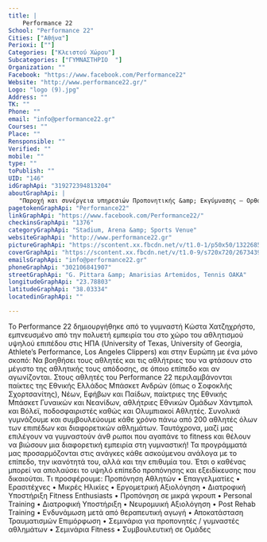 ```yaml
---
title: |
    Performance 22
School: "Performance 22"
Cities: ["Αθήνα"]
Perioxi: [""]
Categories: ["Κλειστού Χώρου"]
Subcategories: ["ΓΥΜΝΑΣΤΗΡΙΟ  "]
Organization: ""
Facebook: "https://www.facebook.com/Performance22"
Website: "http://www.performance22.gr/"
Logo: "logo (9).jpg"
Address: ""
TK: ""
Phone: ""
email: "info@performance22.gr"
Courses: ""
Place: ""
Rensponsible: ""
Verified: ""
mobile: ""
type: ""
toPublish: ""
UID: "146"
idGraphApi: "319272394813204"
aboutGraphApi: | 
   "Παροχή και συνέργεια υπηρεσιών Προπονητικής &amp; Eκγύμνασης – Ορθοπεδικής – Φυσικοθεραπείας κάτω από την ίδια στέγη!"
pagetokenGraphApi: "Performance22"
linkGraphApi: "https://www.facebook.com/Performance22/"
checkinsGraphApi: "1376"
categoryGraphApi: "Stadium, Arena &amp; Sports Venue"
websiteGraphApi: "http://www.performance22.gr"
pictureGraphApi: "https://scontent.xx.fbcdn.net/v/t1.0-1/p50x50/13226853_1077115615695541_5591373392761475929_n.png?oh=c74544557c74a93af9fe808cf0484a34&amp;oe=5B0B08DB"
coverGraphApi: "https://scontent.xx.fbcdn.net/v/t1.0-9/s720x720/26734398_1776963209044108_3611082871176791470_n.jpg?oh=b3a5a31af9c0b28b3c08c22cd297ed40&amp;oe=5B47305F"
emailsGraphApi: "info@performance22.gr"
phoneGraphApi: "302106841907"
streetGraphApi: "G. Pittara &amp; Amarisias Artemidos, Tennis ΟΑΚΑ"
longitudeGraphApi: "23.78803"
latitudeGraphApi: "38.03334"
locatedinGraphApi: ""

---
```


Το Performance 22 δημιουργήθηκε από το γυμναστή Κώστα Χατζηχρήστο, εμπνευσμένο από την πολυετή εμπειρία του στο χώρο του αθλητισμού υψηλού επιπέδου στις ΗΠΑ (University of Texas, University of Georgia, Athlete’s Performance, Los Angeles Clippers) και στην Ευρώπη με ένα μόνο σκοπό: Να βοηθήσει τους αθλητές και τις αθλήτριες του να φτάσουν στο μέγιστο της αθλητικής τους απόδοσης, σε όποιο επίπεδο και αν αγωνίζονται. Στους αθλητές του Performance 22 περιλαμβάνονται παίκτες της Εθνικής Ελλάδος Μπάσκετ Ανδρών (όπως ο Σοφοκλής Σχορτσανίτης), Νέων, Εφήβων και Παίδων, παίκτριες της Εθνικής Μπάσκετ Γυναικών και Νεανίδων, αθλήτριες Εθνικών Ομάδων Χάντμπολ και Βόλεϊ, ποδοσφαιριστές καθώς και Ολυμπιακοί Αθλητές. Συνολικά γυμνάζουμε και συμβουλεύουμε κάθε χρόνο πάνω από 200 αθλητές όλων των επιπέδων και διαφορετικών αθλημάτων. Ταυτόχρονα, μαζί μας επιλέγουν να γυμναστούν άνθ ρωποι που αγαπάνε το fitness και θέλουν να βιώσουν μια διαφορετική εμπειρία στη γυμναστική! Τα προγράμματά μας προσαρμόζονται στις ανάγκες κάθε ασκούμενου ανάλογα με το επίπεδο, την ικανότητά του, αλλά και την επιθυμία του. Έτσι ο καθένας μπορεί να απολαύσει το υψηλό επίπεδο προπόνησης και εξειδίκευσης που δικαιούται. Τι προσφέρουμε: Προπόνηση Αθλητών • Επαγγελματίες • Ερασιτέχνες • Μικρές Ηλικίες • Εργομετρική Αξιολόγηση • Διατροφική Υποστήριξη Fitness Enthusiasts • Προπόνηση σε μικρά γκρουπ • Personal Training • Διατροφική Υποστήριξη • Νευρομυική Αξιολόγηση • Post Rehab Training • Ενδυνάμωση μετά από θεραπευτική αγωγή • Αποκατάσταση Τραυματισμών Επιμόρφωση • Σεμινάρια για προπονητές / γυμναστές αθλημάτων • Σεμινάρια Fitness • Συμβουλευτική σε Ομάδες 

